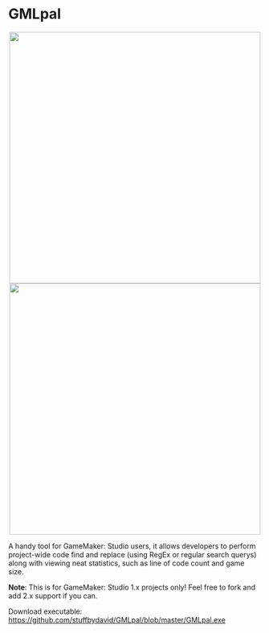 # GMLpal

<p align="center">
<img src="https://raw.githubusercontent.com/stuffbydavid/GMLpal/master/gmlpal1.png" width=500/>
<img src="https://raw.githubusercontent.com/stuffbydavid/GMLpal/master/gmlpal2.png" width=500/>
</p>

A handy tool for GameMaker: Studio users, it allows developers to perform project-wide code find and replace (using RegEx or regular search querys) along with viewing neat statistics, such as line of code count and game size.

<b>Note</b>: This is for GameMaker: Studio 1.x projects only! Feel free to fork and add 2.x support if you can.

Download executable: https://github.com/stuffbydavid/GMLpal/blob/master/GMLpal.exe
